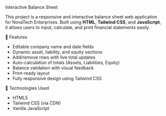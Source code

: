 Interactive Balance Sheet

This project is a responsive and interactive balance sheet web application for NovaTech Enterprises. Built using **HTML**, **Tailwind CSS**, and **JavaScript**, it allows users to input, calculate, and print financial statements easily.

🌟 Features

- Editable company name and date fields  
- Dynamic asset, liability, and equity sections  
- Add/remove rows with live total updates  
- Auto-calculation of totals (Assets, Liabilities, Equity)  
- Balance validation with visual feedback  
- Print-ready layout  
- Fully responsive design using Tailwind CSS

 🧩 Technologies Used

- HTML5  
- Tailwind CSS (via CDN)  
- Vanilla JavaScript

